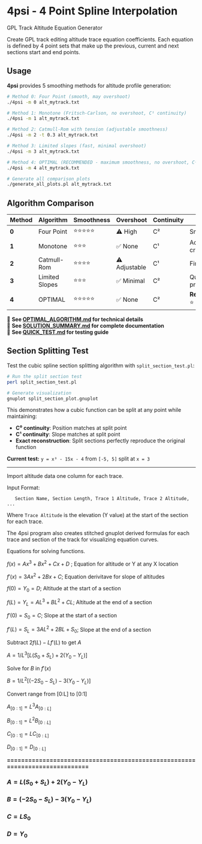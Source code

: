 # 4psi - 4 Point Spline Interpolation

GPL Track Altitude Equation Generator

Create GPL track editing altitude trace equation coefficients. Each equation is defined by 4 point sets that make up the previous, current and next sections start and end points.

## Usage

**4psi** provides 5 smoothing methods for altitude profile generation:

```bash
# Method 0: Four Point (smooth, may overshoot)
./4psi -m 0 alt_mytrack.txt

# Method 1: Monotone (Fritsch-Carlson, no overshoot, C¹ continuity)
./4psi -m 1 alt_mytrack.txt

# Method 2: Catmull-Rom with tension (adjustable smoothness)
./4psi -m 2 -t 0.3 alt_mytrack.txt

# Method 3: Limited slopes (fast, minimal overshoot)
./4psi -m 3 alt_mytrack.txt

# Method 4: OPTIMAL (RECOMMENDED - maximum smoothness, no overshoot, C² continuity)
./4psi -m 4 alt_mytrack.txt

# Generate all comparison plots
./generate_all_plots.pl alt_mytrack.txt
```

## Algorithm Comparison

| Method | Algorithm | Smoothness | Overshoot | Continuity | Use Case |
|--------|-----------|-----------|-----------|------------|----------|
| **0** | Four Point | ⭐⭐⭐⭐⭐ | ⚠️ High | C² | Smooth terrain |
| **1** | Monotone | ⭐⭐⭐ | ✅ None | C¹ | Accuracy critical |
| **2** | Catmull-Rom | ⭐⭐⭐⭐ | ⚠️ Adjustable | C¹ | Fine control |
| **3** | Limited Slopes | ⭐⭐⭐ | ✅ Minimal | C² | Quick processing |
| **4** | OPTIMAL | ⭐⭐⭐⭐⭐ | ✅ None | C² | **Recommended** ⭐ |

📖 **See [OPTIMAL_ALGORITHM.md](OPTIMAL_ALGORITHM.md) for technical details**  
📖 **See [SOLUTION_SUMMARY.md](SOLUTION_SUMMARY.md) for complete documentation**  
📖 **See [QUICK_TEST.md](QUICK_TEST.md) for testing guide**

## Section Splitting Test

Test the cubic spline section splitting algorithm with `split_section_test.pl`:

```bash
# Run the split section test
perl split_section_test.pl

# Generate visualization
gnuplot split_section_plot.gnuplot
```

This demonstrates how a cubic function can be split at any point while maintaining:
- **C⁰ continuity**: Position matches at split point
- **C¹ continuity**: Slope matches at split point
- **Exact reconstruction**: Split sections perfectly reproduce the original function

**Current test:** `y = x³ - 15x - 4` from `[-5, 5]` split at `x = 3`

--- 

Import altitude data one column for each trace.

Input Format:

`   Section Name, Section Length, Trace 1 Altitude, Trace 2 Altitude, ...`

Where `Trace Altitude` is the elevation (Y value) at the start of the section for each trace.

The 4psi program also creates stitched gnuplot derived formulas for each trace and section of the track for visualizing equation curves. 


Equations for solving functions. 

$f(x) = Ax^3 + Bx^2 + Cx + D$ ; Equation for altitude or Y at any X location

$f'(x) = 3Ax^2 + 2Bx + C$;  Equation derivitave for slope of altitudes

$f(0) = Y_0 = D$;  Altitude at the start of a section

$f(L) = Y_L = AL^3 + BL^2 + CL$;  Altitude at the end of a section

$f'(0) = S_0 = C$;  Slope at the start of a section

$f'(L) = S_L = 3AL^2 + 2BL + S_0$;   Slope at the end of a section


Subtract $2f(L) - Lf'(L)$ to get $A$

$A = 1/L^3 [L(S_0 + S_L) + 2(Y_0 - Y_L)]$

Solve for $B$ in $f'(x)$

$B = 1/L^2 [(-2S_0 - S_L) - 3(Y_0 - Y_L)]$


Convert range from [0:L] to [0:1]

$A_{[0:1]} = L^3 A_{[0:L]}$

$B_{[0:1]} = L^2 B_{[0:L]}$

$C_{[0:1]} = L C_{[0:L]}$

$D_{[0:1]} = D_{[0:L]}$


**============================================================================**


### **$A = L(S_0 + S_L) + 2(Y_0 - Y_L)$**

### **$B = (-2S_0 - S_L) - 3(Y_0 - Y_L)$**

### **$C = LS_0$**

### **$D = Y_0$**


